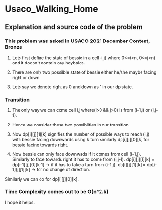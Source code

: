 # Usaco_Walking_Home
## Explanation and source code of the problem
### This problem was asked in USACO 2021 December Contest, Bronze

1. Lets first define the state of bessie in a cell (i,j) where(0<=i<n, 0<=j<n) and it doesn't contain any haybales.

2. There are only two possilble state of bessie either he/she maybe facing right or down.

3. Lets say we denote right as 0 and down as 1 in our dp state.

### Transition 
1. The only way we can come cell i,j where(i>0 && j>0) is from (i-1,j) or (i,j-1).

2. Hence we consider these two possiblities in our transition.

3. Now dp[i][j][1][k] signifies the number of possible ways to reach (i,j) with bessie facing downwards using k turn 
similarly dp[i][j][0][k] for bessie facing towards right.

4. Now bessie can only face downwads if it comes from cell (i-1,j). Similarly to face towards right it has to come from (i,j-1).
dp[i][j][1][k] = dp[i-1][j][0][k-1] -> if it has to take a turn from (i-1,j).
dp[i][j][1][k] = dp[i-1][j][1][k] -> for no change of direction.

Similarly we can do for dp[i][j][0][k].

### Time Complexity comes out to be O(n^2.k)

I hope it helps.
